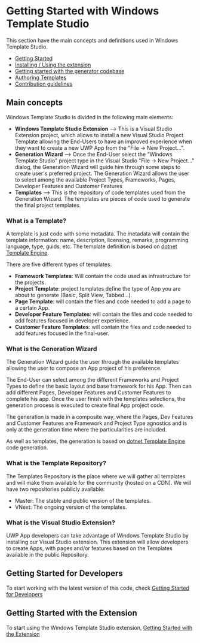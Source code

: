 # Getting Started with Windows Template Studio

This section have the main concepts and definitions used in Windows Template Studio.

* [Getting Started](readme.md)
* [Installing / Using the extension](getting-started-extension.md)
* [Getting started with the generator codebase](getting-started-developers.md)
* [Authoring Templates](templates.md)
* [Contribution guidelines](../contributing.md)

## Main concepts
Windows Template Studio is divided in the following main elements:
* **Windows Template Studio Extension** --> This is a Visual Studio Extension project, which allows to install a new Visual Studio Project Template allowing the End-Users to have an improved experience when they want to create a new UWP App from the "File -> New Project...".  
* **Generation Wizard** --> Once the End-User select the "Windows Template Studio" project type in the Visual Studio "File -> New Project..." dialog, the Generation Wizard will guide him through some steps to create user's preferred project. The Generation Wizard allows the user to select among the available Project Types, Frameworks, Pages, Developer Features and Customer Features 
* **Templates** --> This is the repository of code templates used from the Generation Wizard. The templates are pieces of code used to generate the final project templates.

### What is a Template?
A template is just code with some metadata. The metadata will contain the template information: name, description, licensing, remarks, programming language, type, guids, etc. The template definition is based on [dotnet Template Engine](https://github.com/dotnet/templating).

There are five different types of templates:
* **Framework Templates**: Will contain the code used as infrastructure for the projects.
* **Project Template**: project templates define the type of App you are about to generate (Basic, Split View, Tabbed...). 
* **Page Template**: will contain the files and code needed to add a page to a certain App.
* **Developer Feature Templates**: will contain the files and code needed to add features focused in developer experience.
* **Customer Feature Templates**: will contain the files and code needed to add features focused in the final-user.

### What is the Generation Wizard
The Generation Wizard guide the user through the available templates allowing the user to compose an App project of his preference.

The End-User can select among the different Frameworks and Project Types to define the basic layout and base framework for his App. Then can add different Pages, Developer Features and Customer Features to complete his app. Once the user finish with the templates selections, the generation process is executed to create final App project code. 

The generation is made in a composite way, where the Pages, Dev Features and Customer Features are Framework and Project Type agnostics and is only at the generation time where the particularities are included.  

As well as templates, the generation is based on [dotnet Template Engine](https://github.com/dotnet/templating) code generation.

### What is the Template Repository?
The Templates Repository is the place where we will gather all templates and will make them available for the community (hosted on a CDN). We will have two repositories publicly available:
* Master: The stable and public version of the templates.
* VNext: The ongoing version of the templates.

### What is the Visual Studio Extension?
UWP App developers can take advantage of Windows Template Studio by installing our Visual Studio extension. This extension will allow developers to create Apps, with pages and/or features based on the Templates available in the public Repository. 

## Getting Started for Developers
To start working with the latest version of this code, check [Getting Started for Developers](getting-started-developers.md)

## Getting Started with the Extension
To start using the Windows Template Studio extension, [Getting Started with the Extension](getting-started-extension.md)
